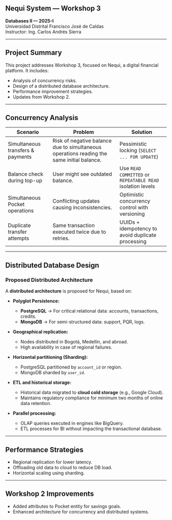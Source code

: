 ## Nequi System — Workshop 3

**Databases II — 2025-I**  
Universidad Distrital Francisco José de Caldas  
Instructor: Ing. Carlos Andrés Sierra  

---

##  Project Summary

This project addresses Workshop 3, focused on Nequi, a digital financial platform. It includes:

- Analysis of concurrency risks.
- Design of a distributed database architecture.
- Performance improvement strategies.
- Updates from Workshop 2.

---

##  Concurrency Analysis

| Scenario | Problem | Solution |
|----------|---------|----------|
| Simultaneous transfers & payments | Risk of negative balance due to simultaneous operations reading the same initial balance. | Pessimistic locking (`SELECT ... FOR UPDATE`) |
| Balance check during top-up | User might see outdated balance. | Use `READ COMMITTED` or `REPEATABLE READ` isolation levels |
| Simultaneous Pocket operations | Conflicting updates causing inconsistencies. | Optimistic concurrency control with versioning |
| Duplicate transfer attempts | Same transaction executed twice due to retries. | UUIDs + idempotency to avoid duplicate processing |

---

##  Distributed Database Design

###  Proposed Distributed Architecture

A **distributed architecture** is proposed for Nequi, based on:

- **Polyglot Persistence:**
  - **PostgreSQL** → For critical relational data: accounts, transactions, credits.
  - **MongoDB** → For semi-structured data: support, PQR, logs.

- **Geographical replication:**
  - Nodes distributed in Bogotá, Medellín, and abroad.
  - High availability in case of regional failures.

- **Horizontal partitioning (Sharding):**
  - PostgreSQL partitioned by `account_id` or region.
  - MongoDB sharded by `user_id`.

- **ETL and historical storage:**
  - Historical data migrated to **cloud cold storage** (e.g., Google Cloud).
  - Maintains regulatory compliance for minimum two months of online data retention.

- **Parallel processing:**
  - OLAP queries executed in engines like BigQuery.
  - ETL processes for BI without impacting the transactional database.

---

##  Performance Strategies

- Regional replication for lower latency.
- Offloading old data to cloud to reduce DB load.
- Horizontal scaling using sharding.

---

##  Workshop 2 Improvements

- Added attributes to Pocket entity for savings goals.
- Enhanced architecture for concurrency and distributed systems.
